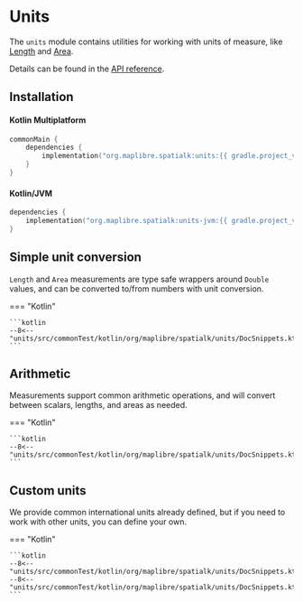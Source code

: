 # Units

The `units` module contains utilities for working with units of measure, like
[Length](../api/units/org.maplibre.spatialk.units/-length/index.html) and
[Area](../api/units/org.maplibre.spatialk.units/-area/index.html).

Details can be found in the [API reference](../api/units/index.html).

## Installation

#### Kotlin Multiplatform

```kotlin
commonMain {
    dependencies {
        implementation("org.maplibre.spatialk:units:{{ gradle.project_version }}")
    }
}
```

#### Kotlin/JVM

```kotlin
dependencies {
    implementation("org.maplibre.spatialk:units-jvm:{{ gradle.project_version }}")
}
```

## Simple unit conversion

`Length` and `Area` measurements are type safe wrappers around `Double` values,
and can be converted to/from numbers with unit conversion.

=== "Kotlin"

    ```kotlin
    --8<-- "units/src/commonTest/kotlin/org/maplibre/spatialk/units/DocSnippets.kt:conversion"
    ```

## Arithmetic

Measurements support common arithmetic operations, and will convert between
scalars, lengths, and areas as needed.

=== "Kotlin"

    ```kotlin
    --8<-- "units/src/commonTest/kotlin/org/maplibre/spatialk/units/DocSnippets.kt:arithmetic"
    ```

## Custom units

We provide common international units already defined, but if you need to work
with other units, you can define your own.

=== "Kotlin"

    ```kotlin
    --8<-- "units/src/commonTest/kotlin/org/maplibre/spatialk/units/DocSnippets.kt:customUnits1"
    --8<-- "units/src/commonTest/kotlin/org/maplibre/spatialk/units/DocSnippets.kt:customUnits2"
    ```
